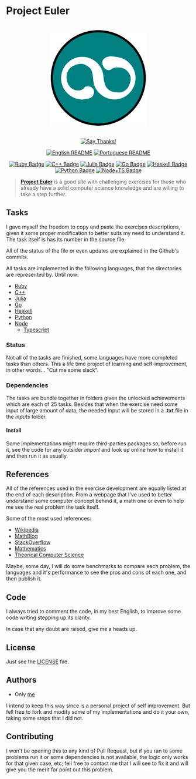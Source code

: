 # Project Euler

<div align="center">
<br>
<img src="./logo/logo.png" width=260 height=260/>
<br>
<br>

[![Say Thanks!](https://img.shields.io/badge/Say%20Thanks-!-1EAEDB.svg?longCache=true&style=for-the-badge)](https://saythanks.io/to/Fazendaaa)

[![English README](https://img.shields.io/badge/Language-EN-blue.svg?longCache=true&style=for-the-badge)](./README.md)
[![Portuguese README](https://img.shields.io/badge/Linguagem-PT-green.svg?longCache=true&style=for-the-badge)](./docs/readme/README_PT.md)

[![Ruby Badge](https://img.shields.io/badge/Ruby-66/627-brightgreen.svg?longCache=true&style=for-the-badge)](./src/ruby/)
[![C++ Badge](https://img.shields.io/badge/C++-3/627-yellowgreen.svg?longCache=true&style=for-the-badge)](./src/cpp/)
[![Julia Badge](https://img.shields.io/badge/Julia-3/627-yellow.svg?longCache=true&style=for-the-badge)](./src/julia/)
[![Go Badge](https://img.shields.io/badge/Go-12/627-orange.svg?longCache=true&style=for-the-badge)](./src/go/)
[![Haskell Badge](https://img.shields.io/badge/Haskell-15/627-ff69b4.svg?longCache=true&style=for-the-badge)](./src/haskell/)
[![Python Badge](https://img.shields.io/badge/Python-31/627-blue.svg?longCache=true&style=for-the-badge)](./src/python/)
[![Node+TS Badge](https://img.shields.io/badge/Node+TS-5/627-bb86fc.svg?longCache=true&style=for-the-badge)](./src/node/)

</div>

> **[Project Euler](https://projecteuler.net)** is a good site with challenging exercises for those who already have a solid computer science knowledge and are willing to take a step further.

## Tasks
I gave myself the freedom to copy and paste the exercises descriptions, given it some proper modification to better suits my need to understand it. The task itself is has its number in the source file.

All of the status of the file or even updates are explained in the Github's commits.

All tasks are implemented in the following languages, that the directories are represented by. Until now:

* [Ruby](https://www.ruby-lang.org)
* [C++](http://www.cplusplus.com)
* [Julia](https://julialang.org/)
* [Go](https://golang.org/)
* [Haskell](https://haskell-lang.org/)
* [Python](https://www.python.org/)
* [Node](https://nodejs.org/)
    * [Typescript](http://typescriptlang.org/)

### Status
Not all of the tasks are finished, some languages have more completed tasks than others. This a life time project of learning and self-improvement, in other words... "Cut me some slack".

### Dependencies
The tasks are bundle together in folders given the unlocked achievements which are each of 25 tasks. Besides that when the exercise need some input of large amount of data, the needed input will be stored in a __.txt__ file in the _inputs_ folder.

#### Install
Some implementations might require third-parties packages so, before run it, see the code for any outsider _import_ and look up online how to install it and then run it as usually.

## References
All of the references used in the exercise development are equally listed at the end of each description. From a webpage that I've used to better understand some computer concept behind it, a math one or even to help me see the real problem the task itself.

Some of the most used references:

* [Wikipedia](https://www.wikipedia.org)
* [MathBlog](http://www.mathblog.dk/category/solutions/project-euler/)
* [StackOverflow](https://stackoverflow.com/)
* [Mathematics](https://math.stackexchange.com/)
* [Theorical Computer Science](https://cstheory.stackexchange.com/)

Maybe, some day, I will do some benchmarks to compare each problem, the languages and it's performance to see the pros and cons of each one, and then publish it.

## Code
I always tried to comment the code, in my best English, to improve some code writing stepping up its clarity.

In case that any doubt are raised, give me a heads up.

## License
Just see the [LICENSE](./LICENSE) file.

## Authors
* Only [me](https://github.com/Fazendaaa)

I intend to keep this way since is a personal project of self improvement. But fell free to fork and modify some of my implementations and do it your own, taking some steps that I did not.

## Contributing
I won't be opening this to any kind of Pull Request, but if you ran to some problems run it or some dependencies is not available, the logic only works for that given case, etc; fell free to contact me that I will see to fix it and will give you the merit for point out this problem.
